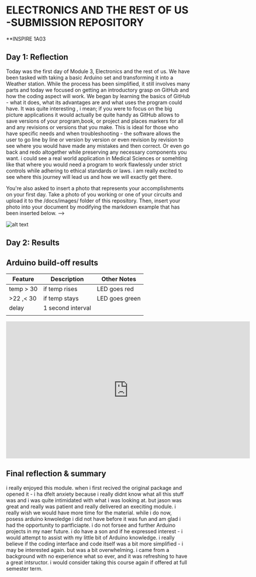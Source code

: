 # ELECTRONICS AND THE REST OF US -SUBMISSION REPOSITORY
<!--
Welcome to your project page for Electronics for the Rest of Us. You'll use this page to describe and showcase your work throughout the module. 
A place for each deliverable has been created below for you in this markdown document. 
Note that comments (such as this) will not appear in the final markdown document (which you can view with the "Preview" button).
-->
**INSPIRE 1A03           

## Day 1: Reflection
Today was the first day of Module 3, Electronics and the rest of us. We have been tasked with taking a basic Arduino set and transforming it into a Weather station. While the process has been simplified, it still involves many parts and today we focused on getting an introductory grasp on GitHub and how the coding aspect will work. We began by learning the basics of GitHub - what it does, what its advantages are and what uses the program could have. It was quite interesting , i mean; if you were to focus on the big picture applications it would actually be quite handy as GitHub allows to save versions of your program,book, or project and places markers for all and any revisions or versions that you make. This is ideal for those who have specific needs and when troubleshooting - the software allows the user to go line by line or version by version or even revision by revision to see where you would have made any mistakes and then correct. Or even go back and redo altogether while preserving any necessary components you want. i could see a real world application in Medical Sciences or somehting like that where you would need a program to work flawlessly under strict controls while adhering to ethical standards or laws. i am really excited to see where this journey will lead us and how we will exactly get there.   

You're also asked to insert a photo that represents your accomplishments on your first day. Take a photo of you working or one of your circuits and upload it to the /docs/images/ folder of this repository. Then, insert your photo into your document by modifying the markdown example that has been inserted below.
-->

![alt text](https://github.com/inspire-1a03/intersession-2020-triniup/blob/master/docs/images/image1.jpeg)

## Day 2: Results
<!--
Upload your fully-commented Arduino sketch from your final Day 2 build task--a thermometer connected to an RDB LED--into your GitHub repository.
Provide a short (~150 words) summary of your work on this circuit:
- How does your device work?
- What was challenging? 
- What worked? What didn't? 
- Be sure to link to your code (in your GitHub repository) in the text of your response.
-->

## Arduino build-off results
<!--
Upload your fully-commented Arduino sketch from the final product of your Arduino build-off into your GitHub repository.
In ~300 words, provide a final device description and product pitch: 
- What does it do? Use a table (created in markdown) to list and describe the features. You can use the template provided below. 
- Describe briefly how it works.
- How could it be used in everyday life (or maybe just in rare cases)? 
- Be sure to link to your code (in your GitHub repository) in the text of your response.
- Include a snippet of code using the ``` ``` characters to display the code properly. 
Finally, record a short (30 second) video of a 'product pitch' for your device. 
- Upload the video to Youtube, and use the sample code below to embed your video.
-->

<!--
Below is a general markdown table template. 
You can find more information at these links: 
- https://github.com/adam-p/markdown-here/wiki/Markdown-Cheatsheet#tables

-->

| Feature | Description | Other Notes |
|---------|-------------|-------------|
|temp > 30|if temp rises|LED goes red |
|>22 ,< 30|if temp stays|LED goes green|
|delay    |1 second interval|             |
|         |             |             |


<!--
Below is an example of embedding a YouTube video in a markdown document for use in GitHub pages. 
Note that this video won't show when previewing the document in GitHub--it only works on the GitHub pages webpage. 
- Once your YouTube video is uploaded, right click and select ```<> Copy embed code```. 
- You can paste this code directly into your markdown document. 
- Note that you may want to adjust the width and height parameters to make it fit well in your webpage
-->

<iframe width="667" height="375" src="https://www.youtube.com/embed/kBAd22ReUfA?list=TLPQMjcwNTIwMjCcvZBMhVsvDg" frameborder="0" allow="accelerometer; autoplay; encrypted-media; gyroscope; picture-in-picture" allowfullscreen></iframe>

## Final reflection & summary
<!--
In ~300 words:
- Summarize your experience in this module. What you learned, what you liked, what you found challenging.
- Reflect upon your learning and its relevance in your life.
-->

i really enjoyed this module. when i first recived the original package and opened it - i ha dfelt anxiety because i really didnt know what all this stuff was and i was quite intimidated with what i was looking at. but jason was great and really was patient and really delivered an execiting module. i really wish we would have more time for the material. while i do now, posess arduino knwoledge i did not have before it was fun and am glad i had the opportunity to partficiapte. i do not forsee and further Arduino projects in my naer future. i do have a son and if he expressed interest - i would attempt to assist with my little bit of Arduino knowledge. i really believe if the coding interface and code itself was a bit more simplified - i may be interested again. but was a bit overwhelming. i came from a background with no experience what so ever, and it was refreshing to have a great intsructor. i would consider taking this course again if offered at full semester term.
